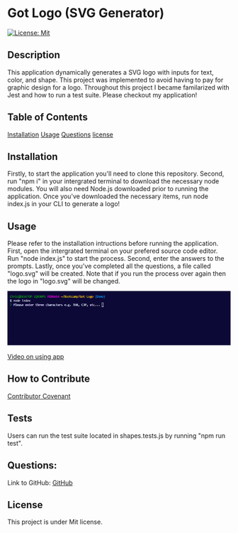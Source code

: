 # Got Logo (SVG Generator)
[![License: Mit](https://img.shields.io/badge/License-Mit-yellow.svg)](https://opensource.org/licenses/Mit)

## Description
    
This application dynamically generates a SVG logo with inputs for text, color, and shape. This project was implemented to avoid having to pay for graphic design for a logo. Throughout this project I became familarized with Jest and how to run a test suite. Please checkout my application!
    
## Table of Contents
    
[Installation](#installation)
[Usage](#usage)
[Questions](#questions)
[license](#license)
    
## Installation
    
Firstly, to start the application you'll need to clone this repository. Second, run "npm i" in your intergrated terminal to download the necessary node modules. You will also need Node.js downloaded prior to running the application. Once you've downloaded the necessary items, run node index.js in your CLI to generate a logo!
    
## Usage

Please refer to the installation intructions before running the application. First, open the intergrated terminal on your prefered source code editor. Run "node index.js" to start the process. Second, enter the answers to the prompts. Lastly, once you've completed all the questions, a file called "logo.svg" will be created. Note that if you run the process over again then the logo in "logo.svg" will be changed.

![Example of Output](/assets/Screenshot%202023-12-03%20143243.png)

[Video on using app](/assets/Untitled_%20Dec%203,%202023%202_07%20PM.webm)
    
## How to Contribute

[Contributor Covenant](https://www.contributor-covenant.org/)

## Tests
    
Users can run the test suite located in shapes.tests.js by running "npm run test".

## Questions:

Link to GitHub:
[GitHub](https://github.com/the-real-chrisp0000)


## License
This project is under Mit license.